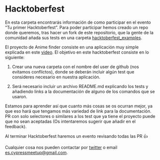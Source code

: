 # Hacktoberfest

En esta carpeta encontrarás información de como participar en el evento “Tu primer Hacktoberfest”. Para poder participar hemos creado un repo donde queremos, tras hacer un fork de este repositorio, que la gente de la comunidad añada sus tests  en una carpeta [hacktoberfest_examples](https://github.com/cypress-es/anime-finder/tree/main/cy-tests/cypress/hacktoberfest_examples).

El proyecto de Anime finder consiste en una aplicación muy simple explicada en este [video](link). El objetivo en este hacktoberfest consiste en lo siguiente:

1. Crear una nueva carpeta con el nombre del user de github (nos evitamos conflictos), donde se deberán incluir algún test que consideres necesario en nuestra aplicación.

2. Será necesario incluir un archivo README.md explicando los tests y añadiendo links a la documentación de alguno de los comandos que se usaron.

Estamos para aprender así que cuanto más cosas se os ocurran mejor, ya que eso hará que tengamos más variedad de link para la documentación. PR con solo selectores o similares a los test que ya tiene el proyecto puede que no sean aceptadas (Os intentaremos sugerir que añadir en el feedback).

Al terminar Hacktoberfest haremos un evento revisando todas las PR 👍

Cualquier cosa nos pueden contactar por [twitter](https://twitter.com/cypress_es) o email es.cypressmeetup@gmail.com.
